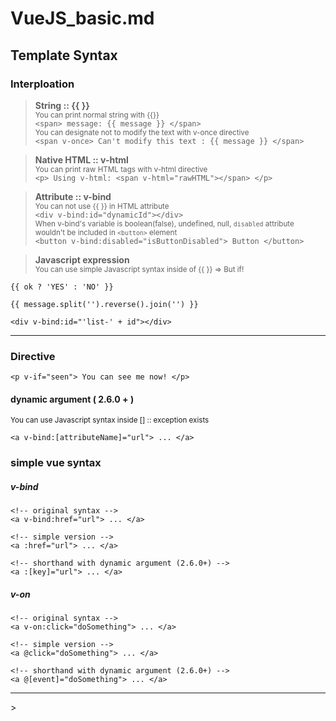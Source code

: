 # VueJS_basic.md

## Template Syntax

### Interploation  
> <strong> String :: {{ }} </strong>  <br />
<small> You can print normal string with {{}} </small> <br />
``` <span> message: {{ message }} </span> ```<br />
<small> You can designate not to modify the text with v-once directive </small> <br />
``` <span v-once> Can't modify this text : {{ message }} </span> ```

> <strong> Native HTML :: v-html  </strong> <br />
<small> You can print raw HTML tags with v-html directive </small> <br />
```<p> Using v-html: <span v-html="rawHTML"></span> </p>```

> <strong> Attribute :: v-bind  </strong> <br />
<small> You can not use {{ }} in HTML attribute </small> <br />
```<div v-bind:id="dynamicId"></div>```  <br />
<small> When v-bind's variable is boolean(false), undefined, null, `disabled` attribute wouldn't be included in `<button>` element </small> <br />
```<button v-bind:disabled="isButtonDisabled"> Button </button>```

> <strong> Javascript expression </strong> <br />
<small> You can use simple Javascript syntax inside of {{ }} => But if! </small> <br />

    {{ ok ? 'YES' : 'NO' }}

    {{ message.split('').reverse().join('') }}

    <div v-bind:id="'list-' + id"></div>

<hr />

### Directive

    <p v-if="seen"> You can see me now! </p>
    
#### dynamic argument ( 2.6.0 + )
<small> You can use Javascript syntax inside [] :: exception exists</small>

    <a v-bind:[attributeName]="url"> ... </a>



### simple vue syntax
##### v-bind
    <!-- original syntax -->
    <a v-bind:href="url"> ... </a>

    <!-- simple version -->
    <a :href="url"> ... </a>

    <!-- shorthand with dynamic argument (2.6.0+) -->
    <a :[key]="url"> ... </a>

##### v-on
    <!-- original syntax -->
    <a v-on:click="doSomething"> ... </a>

    <!-- simple version -->
    <a @click="doSomething"> ... </a>

    <!-- shorthand with dynamic argument (2.6.0+) -->
    <a @[event]="doSomething"> ... </a>
  
  
  
  
  
  
  <hr/>
>   <strong> </strong> <br />
<small> </small> <br />
  <br />
